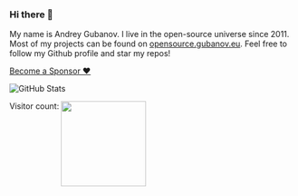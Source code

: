 ### Hi there 👋

My name is Andrey Gubanov. I live in the open-source universe since 2011. Most of my projects can be found on [opensource.gubanov.eu](https://opensource.gubanov.eu/). Feel free to follow my Github profile and star my repos!

[Become a Sponsor ♥️](https://github.com/sponsors/finom)

  <img src="https://github-readme-stats-ten-zeta-25.vercel.app/api?username=finom&rank_icon=percentile&show_icons=true&theme=catppuccin_mocha" alt="GitHub Stats">


  Visitor count: 
  <img src="https://profile-counter.glitch.me/finom/count.svg" width="150" align="top" />
